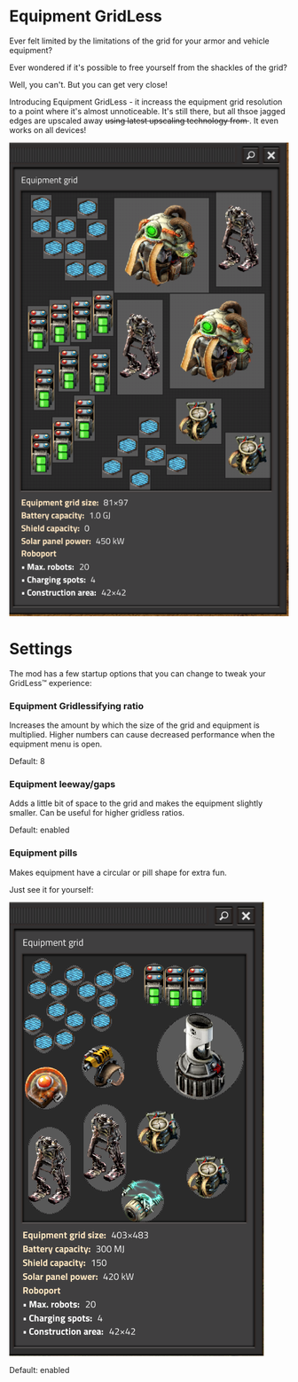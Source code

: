 # Equipment GridLess

Ever felt limited by the limitations of the grid for your armor and vehicle equipment?

Ever wondered if it's possible to free yourself from the shackles of the grid?

Well, you can't. But you can get very close!

Introducing Equipment GridLess - it increass the equipment grid resolution to a point where it's almost unnoticeable. It's still there, but all thsoe jagged edges are upscaled away ~~using latest upscaling technology from <your GPU vendor>~~. It even works on all devices!

![equipment off-grid](.img/rectangles.png)

# Settings

The mod has a few startup options that you can change to tweak your GridLess™ experience:

### Equipment Gridlessifying ratio

Increases the amount by which the size of the grid and equipment is multiplied. Higher numbers can cause decreased performance when the equipment menu is open.

Default: 8

### Equipment leeway/gaps

Adds a little bit of space to the grid and makes the equipment slightly smaller. Can be useful for higher gridless ratios.

Default: enabled

### Equipment pills

Makes equipment have a circular or pill shape for extra fun.

Just see it for yourself:

![pill-shaped equipment](.img/pills.png)

Default: enabled
